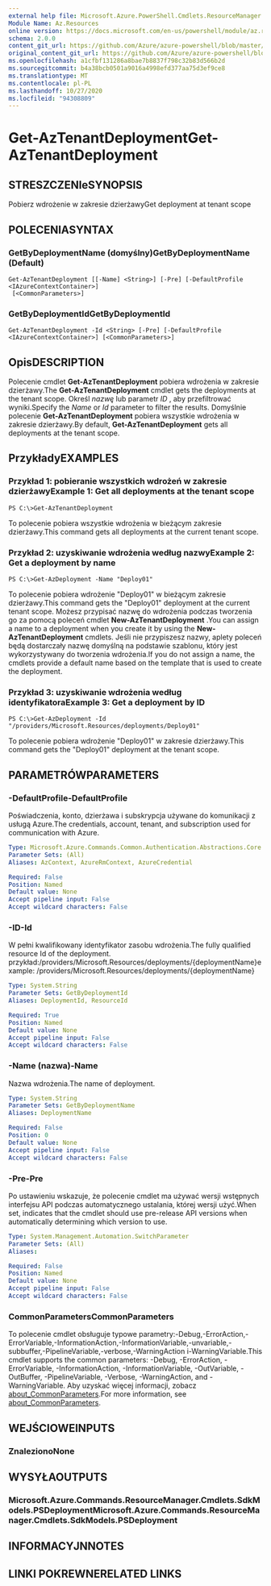 ```yaml
---
external help file: Microsoft.Azure.PowerShell.Cmdlets.ResourceManager.dll-Help.xml
Module Name: Az.Resources
online version: https://docs.microsoft.com/en-us/powershell/module/az.resources/get-aztenantdeployment
schema: 2.0.0
content_git_url: https://github.com/Azure/azure-powershell/blob/master/src/Resources/Resources/help/Get-AzTenantDeployment.md
original_content_git_url: https://github.com/Azure/azure-powershell/blob/master/src/Resources/Resources/help/Get-AzTenantDeployment.md
ms.openlocfilehash: a1cfbf131286a8bae7b8837f798c32b83d566b2d
ms.sourcegitcommit: b4a38bcb0501a9016a4998efd377aa75d3ef9ce8
ms.translationtype: MT
ms.contentlocale: pl-PL
ms.lasthandoff: 10/27/2020
ms.locfileid: "94308809"
---
```

# <span data-ttu-id="75ce7-101">Get-AzTenantDeployment</span><span class="sxs-lookup"><span data-stu-id="75ce7-101">Get-AzTenantDeployment</span></span>

## <span data-ttu-id="75ce7-102">STRESZCZENIe</span><span class="sxs-lookup"><span data-stu-id="75ce7-102">SYNOPSIS</span></span>
<span data-ttu-id="75ce7-103">Pobierz wdrożenie w zakresie dzierżawy</span><span class="sxs-lookup"><span data-stu-id="75ce7-103">Get deployment at tenant scope</span></span>

## <span data-ttu-id="75ce7-104">POLECENIA</span><span class="sxs-lookup"><span data-stu-id="75ce7-104">SYNTAX</span></span>

### <span data-ttu-id="75ce7-105">GetByDeploymentName (domyślny)</span><span class="sxs-lookup"><span data-stu-id="75ce7-105">GetByDeploymentName (Default)</span></span>
```
Get-AzTenantDeployment [[-Name] <String>] [-Pre] [-DefaultProfile <IAzureContextContainer>]
 [<CommonParameters>]
```

### <span data-ttu-id="75ce7-106">GetByDeploymentId</span><span class="sxs-lookup"><span data-stu-id="75ce7-106">GetByDeploymentId</span></span>
```
Get-AzTenantDeployment -Id <String> [-Pre] [-DefaultProfile <IAzureContextContainer>] [<CommonParameters>]
```

## <span data-ttu-id="75ce7-107">Opis</span><span class="sxs-lookup"><span data-stu-id="75ce7-107">DESCRIPTION</span></span>
<span data-ttu-id="75ce7-108">Polecenie cmdlet **Get-AzTenantDeployment** pobiera wdrożenia w zakresie dzierżawy.</span><span class="sxs-lookup"><span data-stu-id="75ce7-108">The **Get-AzTenantDeployment** cmdlet gets the deployments at the tenant scope.</span></span>
<span data-ttu-id="75ce7-109">Określ *nazwę* lub parametr *ID* , aby przefiltrować wyniki.</span><span class="sxs-lookup"><span data-stu-id="75ce7-109">Specify the *Name* or *Id* parameter to filter the results.</span></span>
<span data-ttu-id="75ce7-110">Domyślnie polecenie **Get-AzTenantDeployment** pobiera wszystkie wdrożenia w zakresie dzierżawy.</span><span class="sxs-lookup"><span data-stu-id="75ce7-110">By default, **Get-AzTenantDeployment** gets all deployments at the tenant scope.</span></span>

## <span data-ttu-id="75ce7-111">Przykłady</span><span class="sxs-lookup"><span data-stu-id="75ce7-111">EXAMPLES</span></span>

### <span data-ttu-id="75ce7-112">Przykład 1: pobieranie wszystkich wdrożeń w zakresie dzierżawy</span><span class="sxs-lookup"><span data-stu-id="75ce7-112">Example 1: Get all deployments at the tenant scope</span></span>
```
PS C:\>Get-AzTenantDeployment
```

<span data-ttu-id="75ce7-113">To polecenie pobiera wszystkie wdrożenia w bieżącym zakresie dzierżawy.</span><span class="sxs-lookup"><span data-stu-id="75ce7-113">This command gets all deployments at the current tenant scope.</span></span>

### <span data-ttu-id="75ce7-114">Przykład 2: uzyskiwanie wdrożenia według nazwy</span><span class="sxs-lookup"><span data-stu-id="75ce7-114">Example 2: Get a deployment by name</span></span>
```
PS C:\>Get-AzDeployment -Name "Deploy01"
```

<span data-ttu-id="75ce7-115">To polecenie pobiera wdrożenie "Deploy01" w bieżącym zakresie dzierżawy.</span><span class="sxs-lookup"><span data-stu-id="75ce7-115">This command gets the "Deploy01" deployment at the current tenant scope.</span></span>
<span data-ttu-id="75ce7-116">Możesz przypisać nazwę do wdrożenia podczas tworzenia go za pomocą poleceń cmdlet **New-AzTenantDeployment** .</span><span class="sxs-lookup"><span data-stu-id="75ce7-116">You can assign a name to a deployment when you create it by using the **New-AzTenantDeployment** cmdlets.</span></span>
<span data-ttu-id="75ce7-117">Jeśli nie przypiszesz nazwy, aplety poleceń będą dostarczały nazwę domyślną na podstawie szablonu, który jest wykorzystywany do tworzenia wdrożenia.</span><span class="sxs-lookup"><span data-stu-id="75ce7-117">If you do not assign a name, the cmdlets provide a default name based on the template that is used to create the deployment.</span></span>

### <span data-ttu-id="75ce7-118">Przykład 3: uzyskiwanie wdrożenia według identyfikatora</span><span class="sxs-lookup"><span data-stu-id="75ce7-118">Example 3: Get a deployment by ID</span></span>
```
PS C:\>Get-AzDeployment -Id "/providers/Microsoft.Resources/deployments/Deploy01"
```

<span data-ttu-id="75ce7-119">To polecenie pobiera wdrożenie "Deploy01" w zakresie dzierżawy.</span><span class="sxs-lookup"><span data-stu-id="75ce7-119">This command gets the "Deploy01" deployment at the tenant scope.</span></span>

## <span data-ttu-id="75ce7-120">PARAMETRÓW</span><span class="sxs-lookup"><span data-stu-id="75ce7-120">PARAMETERS</span></span>

### <span data-ttu-id="75ce7-121">-DefaultProfile</span><span class="sxs-lookup"><span data-stu-id="75ce7-121">-DefaultProfile</span></span>
<span data-ttu-id="75ce7-122">Poświadczenia, konto, dzierżawa i subskrypcja używane do komunikacji z usługą Azure.</span><span class="sxs-lookup"><span data-stu-id="75ce7-122">The credentials, account, tenant, and subscription used for communication with Azure.</span></span>

```yaml
Type: Microsoft.Azure.Commands.Common.Authentication.Abstractions.Core.IAzureContextContainer
Parameter Sets: (All)
Aliases: AzContext, AzureRmContext, AzureCredential

Required: False
Position: Named
Default value: None
Accept pipeline input: False
Accept wildcard characters: False
```

### <span data-ttu-id="75ce7-123">-ID</span><span class="sxs-lookup"><span data-stu-id="75ce7-123">-Id</span></span>
<span data-ttu-id="75ce7-124">W pełni kwalifikowany identyfikator zasobu wdrożenia.</span><span class="sxs-lookup"><span data-stu-id="75ce7-124">The fully qualified resource Id of the deployment.</span></span>
<span data-ttu-id="75ce7-125">przykład:/providers/Microsoft.Resources/deployments/{deploymentName}</span><span class="sxs-lookup"><span data-stu-id="75ce7-125">example: /providers/Microsoft.Resources/deployments/{deploymentName}</span></span>

```yaml
Type: System.String
Parameter Sets: GetByDeploymentId
Aliases: DeploymentId, ResourceId

Required: True
Position: Named
Default value: None
Accept pipeline input: False
Accept wildcard characters: False
```

### <span data-ttu-id="75ce7-126">-Name (nazwa)</span><span class="sxs-lookup"><span data-stu-id="75ce7-126">-Name</span></span>
<span data-ttu-id="75ce7-127">Nazwa wdrożenia.</span><span class="sxs-lookup"><span data-stu-id="75ce7-127">The name of deployment.</span></span>

```yaml
Type: System.String
Parameter Sets: GetByDeploymentName
Aliases: DeploymentName

Required: False
Position: 0
Default value: None
Accept pipeline input: False
Accept wildcard characters: False
```

### <span data-ttu-id="75ce7-128">-Pre</span><span class="sxs-lookup"><span data-stu-id="75ce7-128">-Pre</span></span>
<span data-ttu-id="75ce7-129">Po ustawieniu wskazuje, że polecenie cmdlet ma używać wersji wstępnych interfejsu API podczas automatycznego ustalania, której wersji użyć.</span><span class="sxs-lookup"><span data-stu-id="75ce7-129">When set, indicates that the cmdlet should use pre-release API versions when automatically determining which version to use.</span></span>

```yaml
Type: System.Management.Automation.SwitchParameter
Parameter Sets: (All)
Aliases:

Required: False
Position: Named
Default value: None
Accept pipeline input: False
Accept wildcard characters: False
```

### <span data-ttu-id="75ce7-130">CommonParameters</span><span class="sxs-lookup"><span data-stu-id="75ce7-130">CommonParameters</span></span>
<span data-ttu-id="75ce7-131">To polecenie cmdlet obsługuje typowe parametry:-Debug,-ErrorAction,-ErrorVariable,-InformationAction,-InformationVariable,-unvariable,-subbuffer,-PipelineVariable,-verbose,-WarningAction i-WarningVariable.</span><span class="sxs-lookup"><span data-stu-id="75ce7-131">This cmdlet supports the common parameters: -Debug, -ErrorAction, -ErrorVariable, -InformationAction, -InformationVariable, -OutVariable, -OutBuffer, -PipelineVariable, -Verbose, -WarningAction, and -WarningVariable.</span></span> <span data-ttu-id="75ce7-132">Aby uzyskać więcej informacji, zobacz [about_CommonParameters](http://go.microsoft.com/fwlink/?LinkID=113216).</span><span class="sxs-lookup"><span data-stu-id="75ce7-132">For more information, see [about_CommonParameters](http://go.microsoft.com/fwlink/?LinkID=113216).</span></span>

## <span data-ttu-id="75ce7-133">WEJŚCIOWE</span><span class="sxs-lookup"><span data-stu-id="75ce7-133">INPUTS</span></span>

### <span data-ttu-id="75ce7-134">Znaleziono</span><span class="sxs-lookup"><span data-stu-id="75ce7-134">None</span></span>

## <span data-ttu-id="75ce7-135">WYSYŁA</span><span class="sxs-lookup"><span data-stu-id="75ce7-135">OUTPUTS</span></span>

### <span data-ttu-id="75ce7-136">Microsoft.Azure.Commands.ResourceManager.Cmdlets.SdkModels.PSDeployment</span><span class="sxs-lookup"><span data-stu-id="75ce7-136">Microsoft.Azure.Commands.ResourceManager.Cmdlets.SdkModels.PSDeployment</span></span>

## <span data-ttu-id="75ce7-137">INFORMACYJN</span><span class="sxs-lookup"><span data-stu-id="75ce7-137">NOTES</span></span>

## <span data-ttu-id="75ce7-138">LINKI POKREWNE</span><span class="sxs-lookup"><span data-stu-id="75ce7-138">RELATED LINKS</span></span>
